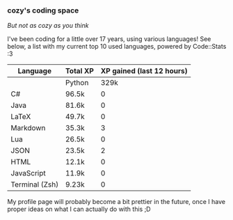 ### cozy's coding space
*But not as cozy as you think*

I've been coding for a little over 17 years, using various languages! See below, a list with my current top 10 used languages, powered by Code::Stats :3
    
| Language | Total XP | XP gained (last 12 hours) |
| --- | --- | --- |
    | Python | 329k | 4.78k |
| C# | 96.5k | 0 |
| Java | 81.6k | 0 |
| LaTeX | 49.7k | 0 |
| Markdown | 35.3k | 3 |
| Lua | 26.5k | 0 |
| JSON | 23.5k | 2 |
| HTML | 12.1k | 0 |
| JavaScript | 11.9k | 0 |
| Terminal (Zsh) | 9.23k | 0 |
    
My profile page will probably become a bit prettier in the future, once I have proper ideas on what I can actually do with this ;D
